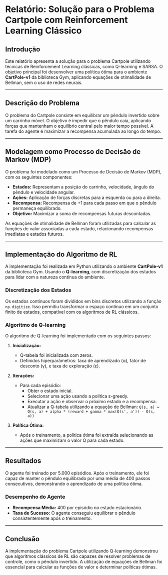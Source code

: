 # Relatório: Solução para o Problema Cartpole com Reinforcement Learning Clássico

## Introdução

Este relatório apresenta a solução para o problema Cartpole utilizando técnicas de Reinforcement Learning clássicas, como Q-learning e SARSA. O objetivo principal foi desenvolver uma política ótima para o ambiente **CartPole-v1** da biblioteca Gym, aplicando equações de otimalidade de Bellman, sem o uso de redes neurais.

---

## Descrição do Problema

O problema do Cartpole consiste em equilibrar um pêndulo invertido sobre um carrinho móvel. O objetivo é impedir que o pêndulo caia, aplicando forças que mantenham o equilíbrio central pelo maior tempo possível. A tarefa do agente é maximizar a recompensa acumulada ao longo do tempo.

---

## Modelagem como Processo de Decisão de Markov (MDP)

O problema foi modelado como um Processo de Decisão de Markov (MDP), com os seguintes componentes:

- **Estados:** Representam a posição do carrinho, velocidade, ângulo do pêndulo e velocidade angular.
- **Ações:** Aplicação de forças discretas para a esquerda ou para a direita.
- **Recompensa:** Recompensa de +1 para cada passo em que o pêndulo permaneça equilibrado.
- **Objetivo:** Maximizar a soma de recompensas futuras descontadas.

As equações de otimalidade de Bellman foram utilizadas para calcular as funções de valor associadas a cada estado, relacionando recompensas imediatas e estados futuros.

---

## Implementação do Algoritmo de RL

A implementação foi realizada em Python utilizando o ambiente **CartPole-v1** da biblioteca Gym. Usando o **Q-learning**, com discretização dos estados para lidar com a natureza contínua do ambiente.

### Discretização dos Estados

Os estados contínuos foram divididos em bins discretos utilizando a função `np.digitize`. Isso permitiu transformar o espaço contínuo em um conjunto finito de estados, compatível com os algoritmos de RL clássicos.

### Algoritmo de Q-learning

O algoritmo de Q-learning foi implementado com os seguintes passos:

1. **Inicialização:**

   - Q-tabela foi inicializada com zeros.
   - Definidos hiperparâmetros: taxa de aprendizado (α), fator de desconto (γ), e taxa de exploração (ε).
2. **Iterações:**

   - Para cada episódio:
     - Obter o estado inicial.
     - Selecionar uma ação usando a política ε-greedy.
     - Executar a ação e observar o próximo estado e a recompensa.
     - Atualizar a Q-tabela utilizando a equação de Bellman:
       ```Q(s, a) = Q(s, a) + alpha * (reward + gamma * max(Q(s', a')) - Q(s, a)) ```
3. **Política Ótima:**

   - Após o treinamento, a política ótima foi extraída selecionando as ações que maximizam o valor Q para cada estado.

---

## Resultados

O agente foi treinado por 5.000 episódios. Após o treinamento, ele foi capaz de manter o pêndulo equilibrado por uma média de 400 passos consecutivos, demonstrando o aprendizado de uma política ótima.

### Desempenho do Agente

- **Recompensa Média:** 400 por episódio no estado estacionário.
- **Taxa de Sucesso:** O agente conseguiu equilibrar o pêndulo consistentemente após o treinamento.

---

## Conclusão

A implementação do problema Cartpole utilizando Q-learning demonstrou que algoritmos clássicos de RL são capazes de resolver problemas de controle, como o pêndulo invertido. A utilização de equações de Bellman foi essencial para calcular as funções de valor e determinar políticas ótimas.
